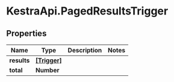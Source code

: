 # KestraApi.PagedResultsTrigger

## Properties

Name | Type | Description | Notes
------------ | ------------- | ------------- | -------------
**results** | [**[Trigger]**](Trigger.md) |  | 
**total** | **Number** |  | 


